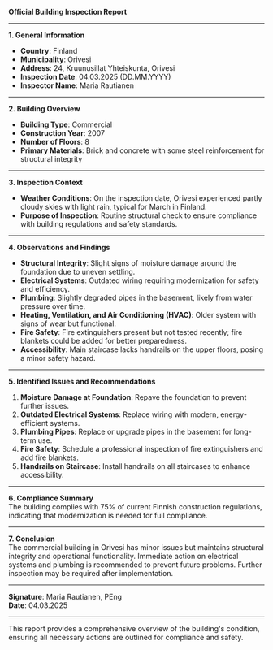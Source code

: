 

**Official Building Inspection Report**

---

**1. General Information**  
- **Country**: Finland  
- **Municipality**: Orivesi  
- **Address**: 24, Kruunusillat Yhteiskunta, Orivesi  
- **Inspection Date**: 04.03.2025 (DD.MM.YYYY)  
- **Inspector Name**: Maria Rautianen  

---

**2. Building Overview**  
- **Building Type**: Commercial  
- **Construction Year**: 2007  
- **Number of Floors**: 8  
- **Primary Materials**: Brick and concrete with some steel reinforcement for structural integrity  

---

**3. Inspection Context**  
- **Weather Conditions**: On the inspection date, Orivesi experienced partly cloudy skies with light rain, typical for March in Finland.  
- **Purpose of Inspection**: Routine structural check to ensure compliance with building regulations and safety standards.  

---

**4. Observations and Findings**  
- **Structural Integrity**: Slight signs of moisture damage around the foundation due to uneven settling.  
- **Electrical Systems**: Outdated wiring requiring modernization for safety and efficiency.  
- **Plumbing**: Slightly degraded pipes in the basement, likely from water pressure over time.  
- **Heating, Ventilation, and Air Conditioning (HVAC)**: Older system with signs of wear but functional.  
- **Fire Safety**: Fire extinguishers present but not tested recently; fire blankets could be added for better preparedness.  
- **Accessibility**: Main staircase lacks handrails on the upper floors, posing a minor safety hazard.  

---

**5. Identified Issues and Recommendations**  
1. **Moisture Damage at Foundation**: Repave the foundation to prevent further issues.  
2. **Outdated Electrical Systems**: Replace wiring with modern, energy-efficient systems.  
3. **Plumbing Pipes**: Replace or upgrade pipes in the basement for long-term use.  
4. **Fire Safety**: Schedule a professional inspection of fire extinguishers and add fire blankets.  
5. **Handrails on Staircase**: Install handrails on all staircases to enhance accessibility.  

---

**6. Compliance Summary**  
The building complies with 75% of current Finnish construction regulations, indicating that modernization is needed for full compliance.  

---

**7. Conclusion**  
The commercial building in Orivesi has minor issues but maintains structural integrity and operational functionality. Immediate action on electrical systems and plumbing is recommended to prevent future problems. Further inspection may be required after implementation.

---

**Signature**: Maria Rautianen, PEng  
**Date**: 04.03.2025  

--- 

This report provides a comprehensive overview of the building's condition, ensuring all necessary actions are outlined for compliance and safety.